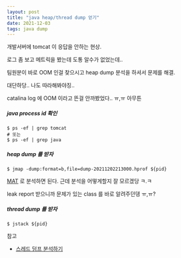 ```yaml
---
layout: post
title: "java heap/thread dump 얻기"
date: 2021-12-03
tags: java dump
---
```


개발서버에 tomcat 이 응답을 안하는 현상.

로그 좀 보고 메트릭을 봤는데 도통 알수가 없었는데..

팀원분이 바로 OOM 인걸 찾으시고 heap dump 분석을 하셔서 문제를 해결.

대단하당.. 나도 따라해봐야징..

catalina log 에 OOM 이라고 뜬걸 안까봤었다.. ㅠ,ㅠ 아무튼

##### java process id 확인

``` shell
$ ps -ef | grep tomcat
# 또는
$ ps -ef | grep java
```

##### heap dump 를 받자

``` shell
$ jmap -dump:format=b,file=dump-20211202213000.hprof ${pid}
```

[MAT](https://www.eclipse.org/mat/) 로 분석하면 된다. 근데 분석을 어떻게할지 잘 모르겠당 ㅋ.ㅋ

leak report 받으니까 문제가 있는 class 를 바로 알려주던뎅 ㅠ,ㅠ?

##### thread dump 를 받자

``` shell
$ jstack ${pid}
```


참고
- [스레드 덤프 분석하기](https://d2.naver.com/helloworld/10963)